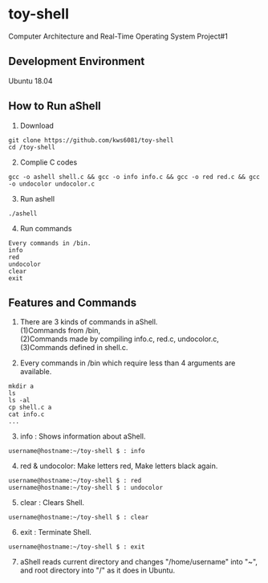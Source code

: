 # toy-shell
Computer Architecture and Real-Time Operating System
Project#1

## Development Environment
Ubuntu 18.04

## How to Run aShell
1. Download
```
git clone https://github.com/kws6081/toy-shell
cd /toy-shell
```

2. Complie C codes
```
gcc -o ashell shell.c && gcc -o info info.c && gcc -o red red.c && gcc -o undocolor undocolor.c
```

3. Run ashell
```
./ashell
```

4. Run commands
```
Every commands in /bin.
info
red
undocolor
clear
exit
```

## Features and Commands
1. There are 3 kinds of commands in aShell.  
(1)Commands from /bin,  
(2)Commands made by compiling info.c, red.c, undocolor.c,  
(3)Commands defined in shell.c.  

2. Every commands in /bin which require less than 4 arguments are available.  
```
mkdir a  
ls  
ls -al  
cp shell.c a  
cat info.c  
...
```

3. info : Shows information about aShell.  
```
username@hostname:~/toy-shell $ : info  
```

4. red & undocolor: Make letters red, Make letters black again.  
```
username@hostname:~/toy-shell $ : red  
username@hostname:~/toy-shell $ : undocolor  
```

5. clear : Clears Shell.  
```
username@hostname:~/toy-shell $ : clear  
```

6. exit : Terminate Shell.  
```
username@hostname:~/toy-shell $ : exit  
```

7. aShell reads current directory and changes "/home/username" into "~", and root directory into "/" as it does in Ubuntu.  
